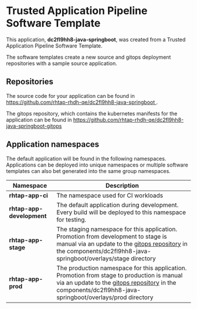 # Trusted Application Pipeline Software Template

This application, **dc2fl9hh8-java-springboot**, was created from a Trusted Application Pipeline Software Template.

The software templates create a new source and gitops deployment repositories with a sample source application. 

## Repositories

The source code for your application can be found in [https://github.com/rhtap-rhdh-qe/dc2fl9hh8-java-springboot ](https://github.com/rhtap-rhdh-qe/dc2fl9hh8-java-springboot ).
 
The gitops repository, which contains the kubernetes manifests for the application can be found in 
[https://github.com/rhtap-rhdh-qe/dc2fl9hh8-java-springboot-gitops ](https://github.com/rhtap-rhdh-qe/dc2fl9hh8-java-springboot-gitops ) 

## Application namespaces 

The default application will be found in the following namespaces. Applications can be deployed into unique namespaces or multiple software templates can also bet generated into the same group namespaces.  

|  Namespace   |  Description   |  
| -------- | -------- |
| **rhtap-app-ci** | The namespace used for CI workloads |
| **rhtap-app-development** | The default application during development. Every build will be deployed to this namespace for testing. |
| **rhtap-app-stage** | The staging namespace for this application. Promotion from development to stage is manual via an update to the [gitops repository](https://github.com/rhtap-rhdh-qe/dc2fl9hh8-java-springboot-gitops ) in the components/dc2fl9hh8-java-springboot/overlays/stage directory |
| **rhtap-app-prod** | The production namespace for this application. Promotion from stage to production is manual via an update to the [gitops repository](https://github.com/rhtap-rhdh-qe/dc2fl9hh8-java-springboot-gitops ) in the components/dc2fl9hh8-java-springboot/overlays/prod directory |